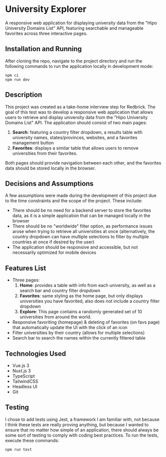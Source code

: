 # University Explorer

A responsive web application for displaying university data from the "Hipo University Domains List" API, featuring searchable and manageable favorites across three interactive pages.

## Installation and Running

After cloning the repo, navigate to the project directory and run the following commands to run the application locally in development mode:

```
npm ci
npm run dev
```

## Description

This project was created as a take-home interview step for Redbrick. The goal of this test was to develop a responsive web application that allows users to retrieve and display university data from the "Hipo University Domains List" API. The application should consist of two main pages:

1. **Search**: featuring a country filter dropdown, a results table with university names, states/provinces, websites, and a favorites management button
2. **Favorites**: displays a similar table that allows users to remove universities from their favorites.

Both pages should provide navigation between each other, and the favorites data should be stored locally in the browser.

## Decisions and Assumptions

A few assumptions were made during the development of this project due to the time constraints and the scope of the project. These include:

- There should be no need for a backend server to store the favorites data, as it is a simple application that can be managed locally in the browser
- There should be no "worldwide" filter option, as performance issues arose when trying to retrieve all universities at once (alternatively, the country dropdown can have multiple selections to filter by multiple countries at once if desired by the user)
- The application should be responsive and accessible, but not necessarily optimized for mobile devices

## Features List

- Three pages:
  1. **Home**: provides a table with info from each university, as well as a search bar and country filter dropdown
  2. **Favorites**: same styling as the home page, but only displays universities you have favorited, also does not include a country filter dropdown
  3. **Explore**: This page contains a randomly generated set of 10 universities from around the world.
- Responsive favoriting (homepage) & deleting of favorites (on favs page) that automatically update the UI with the click of an icon
- Filter universities by their country (allows for multiple selections)
- Search bar to search the names within the currently filtered table

## Technologies Used

- Vue.js 3
- Nuxt.js 3
- TypeScript
- TailwindCSS
- Headless UI
- Git

## Testing

I chose to add tests using Jest, a framework I am familiar with, not because I think these tests are really proving anything, but because I wanted to ensure that no matter how simple of an application, there should always be some sort of testing to comply with coding best practices.
To run the tests, execute these commands:

```
npm run test
```
